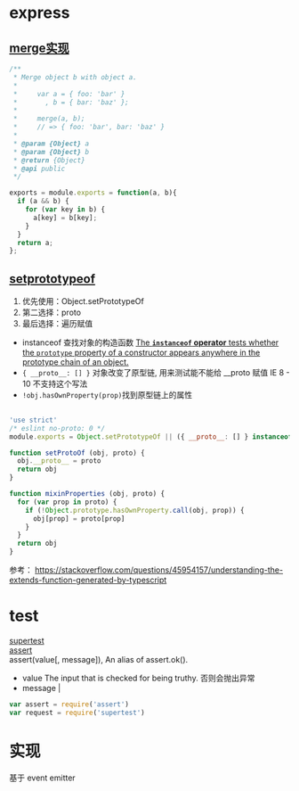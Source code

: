 # express

## [merge实现](https://github.com/jaredhanson/utils-merge/blob/master/index.js)

```js
/**
 * Merge object b with object a.
 *
 *     var a = { foo: 'bar' }
 *       , b = { bar: 'baz' };
 *
 *     merge(a, b);
 *     // => { foo: 'bar', bar: 'baz' }
 *
 * @param {Object} a
 * @param {Object} b
 * @return {Object}
 * @api public
 */

exports = module.exports = function(a, b){
  if (a && b) {
    for (var key in b) {
      a[key] = b[key];
    }
  }
  return a;
};
```

## [setprototypeof](https://github.com/wesleytodd/setprototypeof)

1. 优先使用：Object.setPrototypeOf
2. 第二选择：proto
3. 最后选择：遍历赋值

* instanceof 查找对象的构造函数   [The **`instanceof` operator** tests whether the `prototype` property of a constructor appears anywhere in the prototype chain of an object.](https://developer.mozilla.org/en-US/docs/Web/JavaScript/Reference/Operators/instanceof)
* `{ __proto__: [] }` 对象改变了原型链, 用来测试能不能给 __proto 赋值 IE 8 - 10 不支持这个写法
* `!obj.hasOwnProperty(prop)`找到原型链上的属性

```js
  
'use strict'
/* eslint no-proto: 0 */
module.exports = Object.setPrototypeOf || ({ __proto__: [] } instanceof Array ? setProtoOf : mixinProperties)

function setProtoOf (obj, proto) {
  obj.__proto__ = proto
  return obj
}

function mixinProperties (obj, proto) {
  for (var prop in proto) {
    if (!Object.prototype.hasOwnProperty.call(obj, prop)) {
      obj[prop] = proto[prop]
    }
  }
  return obj
}
```

参考： https://stackoverflow.com/questions/45954157/understanding-the-extends-function-generated-by-typescript



# test

[supertest](https://github.com/visionmedia/supertest)  
[assert](https://nodejs.org/api/assert.html)  
assert(value[, message]), An alias of assert.ok().  

* value <any> The input that is checked for being truthy. 否则会抛出异常
* message <string> | <Error>

```js
var assert = require('assert')
var request = require('supertest')

```

# 实现

基于 event emitter
